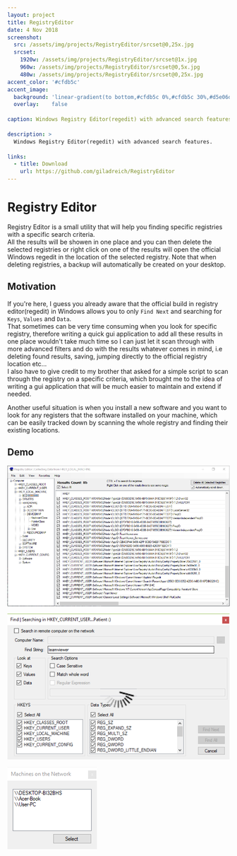 ```yaml
---
layout: project
title: RegistryEditor
date: 4 Nov 2018
screenshot:
  src: /assets/img/projects/RegistryEditor/srcset@0,25x.jpg
  srcset:
    1920w: /assets/img/projects/RegistryEditor/srcset@1x.jpg
    960w: /assets/img/projects/RegistryEditor/srcset@0,5x.jpg
    480w: /assets/img/projects/RegistryEditor/srcset@0,25x.jpg
accent_color: '#cfdb5c'
accent_image:
  background: 'linear-gradient(to bottom,#cfdb5c 0%,#cfdb5c 30%,#d5e06d 50%,#d0d87d 70%,#dee595 100%)'
  overlay:    false

caption: Windows Registry Editor(regedit) with advanced search features.

description: >
  Windows Registry Editor(regedit) with advanced search features.

links:
  - title: Download
    url: https://github.com/giladreich/RegistryEditor
---
```


# Registry Editor

Registry Editor is a small utility that will help you finding specific registries with a specific search criteria.<br>
All the results will be showen in one place and you can then delete the selected registries or right click on one of the results will open 
the official Windows regedit in the location of the selected registry. Note that when deleting registries, a backup will automatically be 
created on your desktop.


## Motivation

If you're here, I guess you already aware that the official build in registry editor(regedit) in Windows allows you to only `Find Next` 
and searching for `Keys`, `Values` and `Data`.<br>
That sometimes can be very time consuming when you look for specific registry, therefore writing a quick gui application to add all 
these results in one place wouldn't take much time so I can just let it scan through with more advanced filters and do with the results 
whatever comes in mind, i.e deleting found results, saving, jumping directly to the official registry location etc... <br>
I also have to give credit to my brother that asked for a simple script to scan through the registry on a specific criteria, which brought 
me to the idea of writing a gui application that will be much easier to maintain and extend if needed.

Another useful situation is when you install a new software and you want to look for any registers that the software installed on your 
machine, which can be easily tracked down by scanning the whole registry and finding their existing locations.

## Demo

![alt text][img_main]

![alt text][img_edit]

![alt text][img_network]

[img_main]: /assets/img/projects/RegistryEditor/pictures/mainwindow.png
[img_edit]: /assets/img/projects/RegistryEditor/pictures/findwindow.png
[img_network]: /assets/img/projects/RegistryEditor/pictures/networkwindow.png
